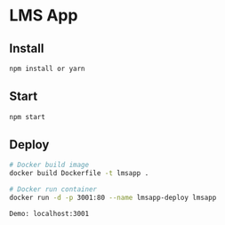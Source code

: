 # LMS App

## Install

```bash
npm install or yarn
```

## Start

```bash
npm start
```

## Deploy

```bash
# Docker build image
docker build Dockerfile -t lmsapp .

# Docker run container
docker run -d -p 3001:80 --name lmsapp-deploy lmsapp

Demo: localhost:3001
```
